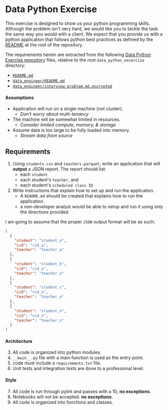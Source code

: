 # Data Python Exercise

This exercise is designed to show us your python programming skills.  Although the problem isn't very hard, we would like you to tackle the task the same way you would with a client.  We expect that you provide us with a python application that follows python best practices as defined by the [README](../README.md) at the root of the repository. 

The requirements herein are extracted from the following [Data Python Exercise repository](https://github.com/singlestone/data_python_exercise) files, relative to the root `data_python_excercise` directory:
* [`README.md`](https://github.com/singlestone/data_python_exercise/blob/master/README.md)
* [`data_engineer/README.md`](https://github.com/singlestone/data_python_exercise/blob/master/data_engineer/README.md)
* [`data_engineer/interview_problem.md.encrypted`](https://github.com/singlestone/data_python_exercise/blob/master/data_engineer/interview_problem.md.encrypted)

#### Assumptions

* Application will run on a single machine (not cluster).
    * _Don't worry about multi-tenancy_
* The machine will be somewhat limited in resources.
    * _Consider limited compute, memory, & storage_
* Assume data is too large to be fully loaded into memory.
    * _Stream data from source_

## Requirements

1. Using `students.csv` and `teachers.parquet`, write an application that will **output** a JSON report.  The report should list:
    * each `student` 
    * each student's `teacher`, and
    * each student's `scheduled class ID`
2. Write instructions that explain how to set up and run the application.
    * A `README.md` should be created that explains how to run the application. 
    * a non-developer analyst would be able to setup and run it using only the directions provided

I am going to assume that the proper `JSON` output format will be as such:

```json
[
  {
    "student": "student_a",
    "cid": "cid_a",
    "teacher": "teacher_a"
  },
  {
    "student": "student_b",
    "cid": "cid_a",
    "teacher": "teacher_a"
  },
  {
    "student": "student_c",
    "cid": "cid_a",
    "teacher": "teacher_a"
  },
  {
    "student": "student_n",
    "cid": "cid_n",
    "teacher": "teacher_n"
  }
]
```

#### Architecture
3. All code is organized into python modules.
4. `__main__.py` file with a main function is used as the entry point.
5. code must include a `requirements.txt` file.
6. Unit tests and Integration tests are done to a professional level.


#### Style
7. All code is run through pylint and passes with a 10, **no exceptions**.
8. Notebooks will not be accepted. **no exceptions**. 
9. All code is organized into functions and classes.